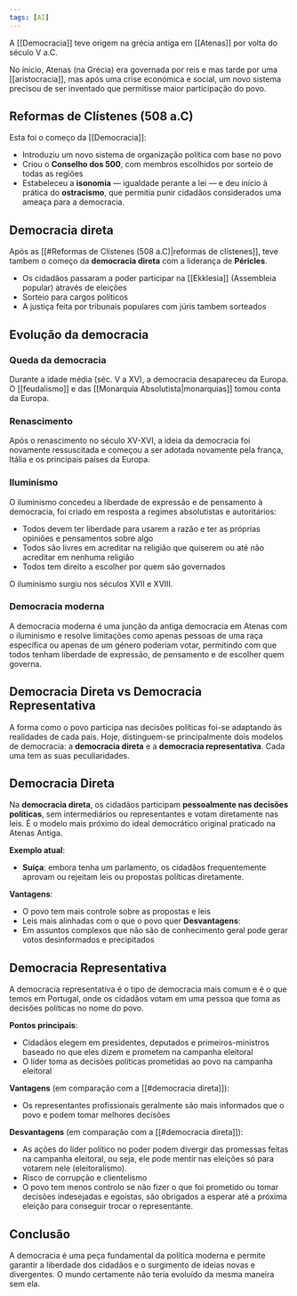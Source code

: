 ```yaml
---
tags: [AI]
---
```


A [[Democracia]] teve origem na grécia antiga em [[Atenas]] por volta do século V a.C.

No ínicio, Atenas (na Grécia) era governada por reis e mas tarde por uma [[aristocracia]], mas após uma crise económica e social, um novo sistema precisou de ser inventado que permitisse maior participação do povo.

## Reformas de Clístenes (508 a.C)

Esta foi o começo da [[Democracia]]:
- Introduziu um novo sistema de organização política com base no povo
- Criou o **Conselho dos 500**, com membros escolhidos por sorteio de todas as regiões
- Estabeleceu a **isonomia** — igualdade perante a lei — e deu início à prática do **ostracismo**, que permitia punir cidadãos considerados uma ameaça para a democracia.

## Democracia direta

Após as [[#Reformas de Clístenes (508 a.C)|reformas de clístenes]], teve tambem o começo da **democracia direta** com a liderança de **Péricles**.
- Os cidadãos passaram a poder participar na [[Ekklesia]] (Assembleia popular) através de eleições
- Sorteio para cargos políticos
- A justiça feita por tribunais populares com júris tambem sorteados

## Evolução da democracia
### Queda da democracia

Durante a idade média (séc. V a XV), a democracia desapareceu da Europa. O [[feudalismo]] e das [[Monarquia Absolutista|monarquias]] tomou conta da Europa.

### Renascimento

Após o renascimento no século XV-XVI, a ideia da democracia foi novamente ressuscitada e começou a ser adotada novamente pela frança, Itália e os principais países da Europa.

### Iluminismo

O iluminismo concedeu a liberdade de expressão e de pensamento à democracia, foi criado em resposta a regimes absolutistas e autoritários:
- Todos devem ter liberdade para usarem a razão e ter as próprias opiniões e pensamentos sobre algo
- Todos são livres em acreditar na religião que quiserem ou até não acreditar em nenhuma religião
- Todos tem direito a escolher por quem são governados

O iluminismo surgiu nos séculos XVII e XVIII.

### Democracia moderna

A democracia moderna é uma junção da antiga democracia em Atenas com o iluminismo e resolve limitações como apenas pessoas de uma raça específica ou apenas de um género poderiam votar, permitindo com que todos tenham liberdade de expressão, de pensamento e de escolher quem governa.

## Democracia Direta vs Democracia Representativa

A forma como o povo participa nas decisões políticas foi-se adaptando às realidades de cada país. Hoje, distinguem-se principalmente dois modelos de democracia: a **democracia direta** e a **democracia representativa**. Cada uma tem as suas peculiaridades.

## Democracia Direta

Na **democracia direta**, os cidadãos participam **pessoalmente nas decisões políticas**, sem intermediários ou representantes e votam diretamente nas leis. É o modelo mais próximo do ideal democrático original praticado na Atenas Antiga.

**Exemplo atual**:
- **Suíça**: embora tenha um parlamento, os cidadãos frequentemente aprovam ou rejeitam leis ou propostas políticas diretamente.

**Vantagens**:
- O povo tem mais controle sobre as propostas e leis
- Leis mais alinhadas com o que o povo quer
**Desvantagens**:
- Em assuntos complexos que não são de conhecimento geral pode gerar votos desinformados e precipitados

## Democracia Representativa

A democracia representativa é o tipo de democracia mais comum e é o que temos em Portugal, onde os cidadãos votam em uma pessoa que toma as decisões políticas no nome do povo.

**Pontos principais**:
- Cidadãos elegem em presidentes, deputados e primeiros-ministros baseado no que eles dizem e prometem na campanha eleitoral
- O líder toma as decisões políticas prometidas ao povo na campanha eleitoral

**Vantagens** (em comparação com a [[#democracia direta]]):
- Os representantes profissionais geralmente são mais informados que o povo e podem tomar melhores decisões

**Desvantagens** (em comparação com a [[#democracia direta]]):
- As ações do líder político no poder podem divergir das promessas feitas na campanha eleitoral, ou seja, ele pode mentir nas eleições só para votarem nele (eleitoralismo).
- Risco de corrupção e clientelismo
- O povo tem menos controlo se não fizer o que foi prometido ou tomar decisões indesejadas e egoístas, são obrigados a esperar até a próxima eleição para conseguir trocar o representante.

## Conclusão

A democracia é uma peça fundamental da política moderna e permite garantir a liberdade dos cidadãos e o surgimento de ideias novas e divergentes. O mundo certamente não teria evoluído da mesma maneira sem ela.